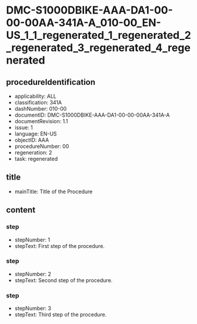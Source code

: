 # DMC-S1000DBIKE-AAA-DA1-00-00-00AA-341A-A_010-00_EN-US_1_1_regenerated_1_regenerated_2_regenerated_3_regenerated_4_regenerated

## procedureIdentification
*   applicability: ALL
*   classification: 341A
*   dashNumber: 010-00
*   documentID: DMC-S1000DBIKE-AAA-DA1-00-00-00AA-341A-A
*   documentRevision: 1.1
*   issue: 1
*   language: EN-US
*   objectID: AAA
*   procedureNumber: 00
*   regeneration: 2
*   task: regenerated

## title
*   mainTitle: Title of the Procedure

## content
### step
*   stepNumber: 1
*   stepText: First step of the procedure.

### step
*   stepNumber: 2
*   stepText: Second step of the procedure.

### step
*   stepNumber: 3
*   stepText: Third step of the procedure.